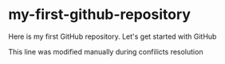 # my-first-github-repository
Here is my first GitHub repository. Let's get started with GitHub

This line was modified manually during confilicts resolution
